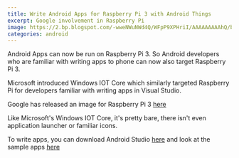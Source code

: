 ```yaml
---
title: Write Android Apps for Raspberry Pi 3 with Android Things 
excerpt: Google involvement in Raspberry Pi
image: https://2.bp.blogspot.com/-wweNWuNWd4Q/WFpP9XPHriI/AAAAAAAAAhQ/blTbwrwIxoIBUdYs7_xncKwqVy9N1BRWwCLcB/s1600/google-android-things-operating-system.png
categories: android
---
```

Android Apps can now be run on Raspberry Pi 3. So Android developers who are familiar with writing apps to phone can now also target Raspberry Pi 3.

Microsoft introduced Windows IOT Core which similarly targeted Raspberry Pi for developers familiar with writing apps in Visual Studio. 

Google has released an image for Raspberry Pi 3 [here](https://dl.google.com/dl/androidthings/rpi3/devpreview/1/androidthings_rpi3_devpreview_1.zip)

Like Microsoft's Windows IOT Core, it's pretty bare, there isn't even application launcher or familiar icons.

To write apps, you can download Android Studio [here](https://developer.android.com/studio/index.html) and look at the sample apps [here](https://github.com/androidthings)

